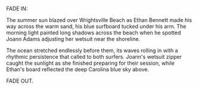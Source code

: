 FADE IN:

The summer sun blazed over Wrightsville Beach as Ethan Bennett made his way across the warm sand, his blue surfboard tucked under his arm. The morning light painted long shadows across the beach when he spotted Joann Adams adjusting her wetsuit near the shoreline.

The ocean stretched endlessly before them, its waves rolling in with a rhythmic persistence that called to both surfers. Joann's wetsuit zipper caught the sunlight as she finished preparing for their session, while Ethan's board reflected the deep Carolina blue sky above.

FADE OUT.